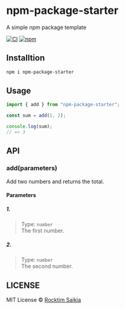 # npm-package-starter

A simple npm package template

[![CI](https://github.com/rocktimsaikia/npm-package-starter/actions/workflows/main.yml/badge.svg)](https://github.com/rocktimsaikia/npm-package-starter/actions/workflows/main.yml) [![npm](https://img.shields.io/npm/v/npm-package-starter?color=bright)](https://npmjs.com/package/npm-package-starter)

## Installtion

```sh
npm i npm-package-starter
```

## Usage

```javascript
import { add } from "npm-package-starter";

const sum = add(1, 2);

console.log(sum);
// => 3
```

## API

### add(parameters)

Add two numbers and returns the total.

#### Parameters

##### 1.

> Type: `number` \
> The first number.

##### 2.

> Type: `number` \
> The second number.

## LICENSE

MIT License &copy; [Rocktim Saikia](https://rocktimsaikia.dev)
